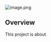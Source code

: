 
![image.png](https://github.com/Aimee-Le/weather_analysis_prediction/blob/main/weather.png)

## Overview

This project is about
